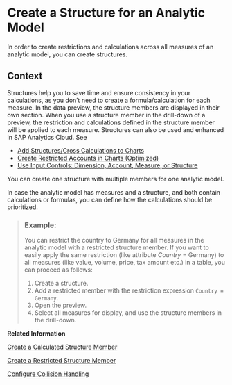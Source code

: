 <!-- loiode1ed4742dec44088236131e239df8b9 -->

# Create a Structure for an Analytic Model

In order to create restrictions and calculations across all measures of an analytic model, you can create structures.



## Context

Structures help you to save time and ensure consistency in your calculations, as you don’t need to create a formula/calculation for each measure. In the data preview, the structure members are displayed in their own section. When you use a structure member in the drill-down of a preview, the restriction and calculations defined in the structure member will be applied to each measure. Structures can also be used and enhanced in SAP Analytics Cloud. See

-   [Add Structures/Cross Calculations to Charts](https://help.sap.com/docs/SAP_ANALYTICS_CLOUD/00f68c2e08b941f081002fd3691d86a7/154158a69a6e4dbb9695e4944a9c8d40.html)
-   [Create Restricted Accounts in Charts \(Optimized\)](https://help.sap.com/docs/SAP_ANALYTICS_CLOUD/00f68c2e08b941f081002fd3691d86a7/4966dd9e4aea4182ad4aa3ee3e511489.html)
-   [Use Input Controls: Dimension, Account, Measure, or Structure](https://help.sap.com/docs/SAP_ANALYTICS_CLOUD/00f68c2e08b941f081002fd3691d86a7/90e079eac7ff416daaab96346d830c48.html)

You can create one structure with multiple members for one analytic model.

In case the analytic model has measures and a structure, and both contain calculations or formulas, you can define how the calculations should be prioritized.

> ### Example:  
> You can restrict the country to Germany for all measures in the analytic model with a restricted structure member. If you want to easily apply the same restriction \(like attribute *Country* = Germany\) to all measures \(like value, volume, price, tax amount etc.\) in a table, you can proceed as follows:
> 
> 1.  Create a structure.
> 2.  Add a restricted member with the restriction expression `Country = Germany`.
> 3.  Open the preview.
> 4.  Select all measures for display, and use the structure members in the drill-down.

**Related Information**  


[Create a Calculated Structure Member](create-a-calculated-structure-member-0c30366.md "With a calculated structure member, you can create calculations across all measures of an analytic model.")

[Create a Restricted Structure Member](create-a-restricted-structure-member-1896990.md "With a restricted structure member, you can restrict available dimensions.")

[Configure Collision Handling](configure-collision-handling-025ba2d.md "When the analytic model has measures and at least one structure you need to define how the calculations should be prioritized.")

